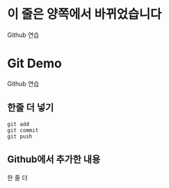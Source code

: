 # 이 줄은 양쪽에서 바뀌었습니다

Github 연습

# Git Demo

Github 연습

## 한줄 더 넣기
```
git add
git commit
git push
```

## Github에서 추가한 내용

한 줄 더
